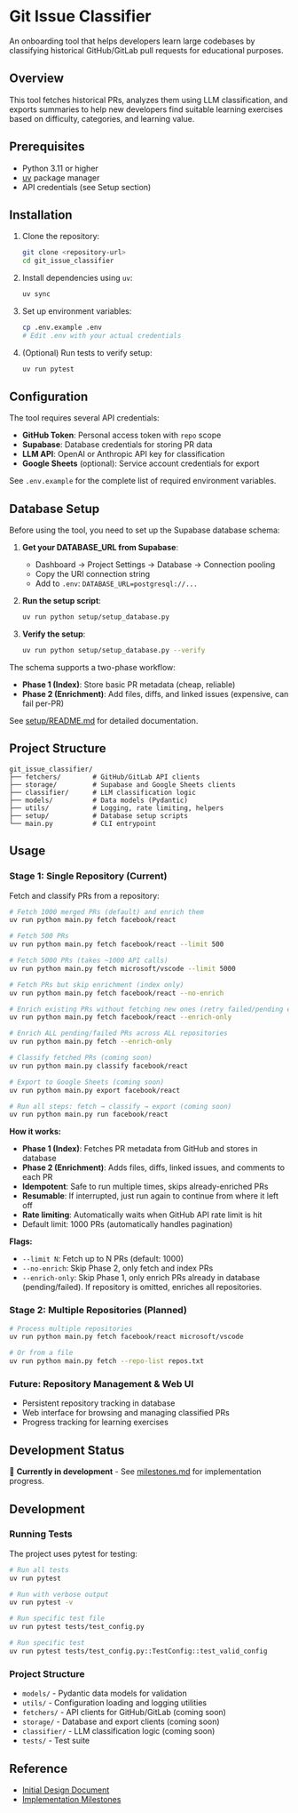 # Git Issue Classifier

An onboarding tool that helps developers learn large codebases by classifying historical GitHub/GitLab pull requests for educational purposes.

## Overview

This tool fetches historical PRs, analyzes them using LLM classification, and exports summaries to help new developers find suitable learning exercises based on difficulty, categories, and learning value.

## Prerequisites

- Python 3.11 or higher
- [uv](https://github.com/astral-sh/uv) package manager
- API credentials (see Setup section)

## Installation

1. Clone the repository:
   ```bash
   git clone <repository-url>
   cd git_issue_classifier
   ```

2. Install dependencies using `uv`:
   ```bash
   uv sync
   ```

3. Set up environment variables:
   ```bash
   cp .env.example .env
   # Edit .env with your actual credentials
   ```

4. (Optional) Run tests to verify setup:
   ```bash
   uv run pytest
   ```

## Configuration

The tool requires several API credentials:

- **GitHub Token**: Personal access token with `repo` scope
- **Supabase**: Database credentials for storing PR data
- **LLM API**: OpenAI or Anthropic API key for classification
- **Google Sheets** (optional): Service account credentials for export

See `.env.example` for the complete list of required environment variables.

## Database Setup

Before using the tool, you need to set up the Supabase database schema:

1. **Get your DATABASE_URL from Supabase**:
   - Dashboard → Project Settings → Database → Connection pooling
   - Copy the URI connection string
   - Add to `.env`: `DATABASE_URL=postgresql://...`

2. **Run the setup script**:
   ```bash
   uv run python setup/setup_database.py
   ```

3. **Verify the setup**:
   ```bash
   uv run python setup/setup_database.py --verify
   ```

The schema supports a two-phase workflow:
- **Phase 1 (Index)**: Store basic PR metadata (cheap, reliable)
- **Phase 2 (Enrichment)**: Add files, diffs, and linked issues (expensive, can fail per-PR)

See [setup/README.md](setup/README.md) for detailed documentation.

## Project Structure

```
git_issue_classifier/
├── fetchers/        # GitHub/GitLab API clients
├── storage/         # Supabase and Google Sheets clients
├── classifier/      # LLM classification logic
├── models/          # Data models (Pydantic)
├── utils/           # Logging, rate limiting, helpers
├── setup/           # Database setup scripts
└── main.py          # CLI entrypoint
```

## Usage

### Stage 1: Single Repository (Current)

Fetch and classify PRs from a repository:

```bash
# Fetch 1000 merged PRs (default) and enrich them
uv run python main.py fetch facebook/react

# Fetch 500 PRs
uv run python main.py fetch facebook/react --limit 500

# Fetch 5000 PRs (takes ~1000 API calls)
uv run python main.py fetch microsoft/vscode --limit 5000

# Fetch PRs but skip enrichment (index only)
uv run python main.py fetch facebook/react --no-enrich

# Enrich existing PRs without fetching new ones (retry failed/pending enrichments)
uv run python main.py fetch facebook/react --enrich-only

# Enrich ALL pending/failed PRs across ALL repositories
uv run python main.py fetch --enrich-only

# Classify fetched PRs (coming soon)
uv run python main.py classify facebook/react

# Export to Google Sheets (coming soon)
uv run python main.py export facebook/react

# Run all steps: fetch → classify → export (coming soon)
uv run python main.py run facebook/react
```

**How it works:**
- **Phase 1 (Index)**: Fetches PR metadata from GitHub and stores in database
- **Phase 2 (Enrichment)**: Adds files, diffs, linked issues, and comments to each PR
- **Idempotent**: Safe to run multiple times, skips already-enriched PRs
- **Resumable**: If interrupted, just run again to continue from where it left off
- **Rate limiting**: Automatically waits when GitHub API rate limit is hit
- Default limit: 1000 PRs (automatically handles pagination)

**Flags:**
- `--limit N`: Fetch up to N PRs (default: 1000)
- `--no-enrich`: Skip Phase 2, only fetch and index PRs
- `--enrich-only`: Skip Phase 1, only enrich PRs already in database (pending/failed). If repository is omitted, enriches all repositories.

### Stage 2: Multiple Repositories (Planned)

```bash
# Process multiple repositories
uv run python main.py fetch facebook/react microsoft/vscode

# Or from a file
uv run python main.py fetch --repo-list repos.txt
```

### Future: Repository Management & Web UI

- Persistent repository tracking in database
- Web interface for browsing and managing classified PRs
- Progress tracking for learning exercises

## Development Status

🚧 **Currently in development** - See [milestones.md](milestones.md) for implementation progress.

## Development

### Running Tests

The project uses pytest for testing:

```bash
# Run all tests
uv run pytest

# Run with verbose output
uv run pytest -v

# Run specific test file
uv run pytest tests/test_config.py

# Run specific test
uv run pytest tests/test_config.py::TestConfig::test_valid_config
```

### Project Structure

- `models/` - Pydantic data models for validation
- `utils/` - Configuration loading and logging utilities
- `fetchers/` - API clients for GitHub/GitLab (coming soon)
- `storage/` - Database and export clients (coming soon)
- `classifier/` - LLM classification logic (coming soon)
- `tests/` - Test suite

## Reference

- [Initial Design Document](memory/design/001_initial_design.md)
- [Implementation Milestones](milestones.md)